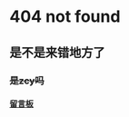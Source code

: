 #                                                                 404 not found
##                                                               是不是来错地方了
###                                                                ~~是zcy吗~~
####                                                                 [留言板](https://note.ms/gjx)
